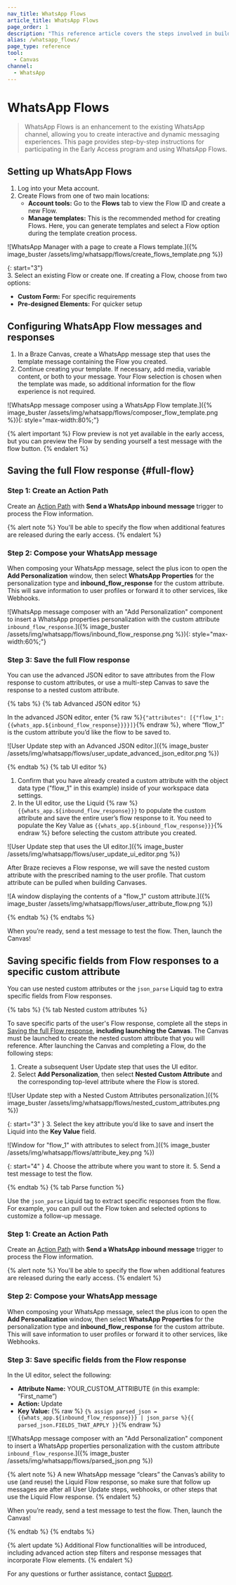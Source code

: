 ```yaml
---
nav_title: WhatsApp Flows
article_title: WhatsApp Flows
page_order: 1
description: "This reference article covers the steps involved in building out and creating a WhatsApp Flows message."
alias: /whatsapp_flows/
page_type: reference
tool:
  - Canvas
channel:
  - WhatsApp
---
```


# WhatsApp Flows

> WhatsApp Flows is an enhancement to the existing WhatsApp channel, allowing you to create interactive and dynamic messaging experiences. This page provides step-by-step instructions for participating in the Early Access program and using WhatsApp Flows.

## Setting up WhatsApp Flows

1. Log into your Meta account.
2. Create Flows from one of two main locations:
    - **Account tools:** Go to the **Flows** tab to view the Flow ID and create a new Flow.
    - **Manage templates:** This is the recommended method for creating Flows. Here, you can generate templates and select a Flow option during the template creation process.

![WhatsApp Manager with a page to create a Flows template.]({% image_buster /assets/img/whatsapp/flows/create_flows_template.png %})

{: start="3"}  
3. Select an existing Flow or create one. If creating a Flow, choose from two options:
  - **Custom Form:** For specific requirements
  - **Pre-designed Elements:** For quicker setup

## Configuring WhatsApp Flow messages and responses

1. In a Braze Canvas, create a WhatsApp message step that uses the template message containing the Flow you created.
2. Continue creating your template. If necessary, add media, variable content, or both to your message. Your Flow selection is chosen when the template was made, so additional information for the flow experience is not required.

![WhatsApp message composer using a WhatsApp Flow template.]({% image_buster /assets/img/whatsapp/flows/composer_flow_template.png %}){: style="max-width:80%;"}

{% alert important %}
Flow preview is not yet available in the early access, but you can preview the Flow by sending yourself a test message with the flow button. 
{% endalert %}

## Saving the full Flow response {#full-flow}

### Step 1: Create an Action Path

Create an [Action Path]({{site.baseurl}}/user_guide/engagement_tools/canvas/canvas_components/action_paths/) with **Send a WhatsApp inbound message** trigger to process the Flow information.

{% alert note %}
You'll be able to specify the flow when additional features are released during the early access. 
{% endalert %}

### Step 2: Compose your WhatsApp message

When composing your WhatsApp message, select the plus icon to open the **Add Personalization** window, then select **WhatsApp Properties** for the personalization type and **inbound_flow_response** for the custom attribute. This will save information to user profiles or forward it to other services, like Webhooks.

![WhatsApp message composer with an "Add Personalization" component to insert a WhatsApp properties personalization with the custom attribute `inbound_flow_response`.]({% image_buster /assets/img/whatsapp/flows/inbound_flow_response.png %}){: style="max-width:60%;"}

### Step 3: Save the full Flow response

You can use the advanced JSON editor to save attributes from the Flow response to custom attributes, or use a multi-step Canvas to save the response to a nested custom attribute. 

{% tabs %}
{% tab Advanced JSON editor %}

In the advanced JSON editor, enter {% raw %}`{"attributes": [{"flow_1": {{whats_app.${inbound_flow_response}}}}]}`{% endraw %}, where “flow_1” is the custom attribute you’d like the flow to be saved to.

![User Update step with an Advanced JSON editor.]({% image_buster /assets/img/whatsapp/flows/user_update_advanced_json_editor.png %})

{% endtab %}
{% tab UI editor %}

1. Confirm that you have already created a custom attribute with the object data type ("flow_1" in this example) inside of your workspace data settings.
2. In the UI editor, use the Liquid {% raw %}```{{whats_app.${inbound_flow_response}}}``` to populate the custom attribute and save the entire user’s flow response to it. You need to populate the Key Value as ```{{whats_app.${inbound_flow_response}}}```{% endraw %} before selecting the custom attribute you created.

![User Update step that uses the UI editor.]({% image_buster /assets/img/whatsapp/flows/user_update_ui_editor.png %})

After Braze recieves a Flow response, we will save the nested custom attribute with the prescribed naming to the user profile. That custom attribute can be pulled when building Canvases. 

![A window displaying the contents of a "flow_1" custom attribute.]({% image_buster /assets/img/whatsapp/flows/user_attribute_flow.png %})

{% endtab %}
{% endtabs %}

When you’re ready, send a test message to test the flow. Then, launch the Canvas!

## Saving specific fields from Flow responses to a specific custom attribute 

You can use nested custom attributes or the `json_parse` Liquid tag to extra specific fields from Flow responses.

{% tabs %}
{% tab Nested custom attributes %}

To save specific parts of the user's Flow response, complete all the steps in [Saving the full Flow response](#full-flow), **including launching the Canvas**. The Canvas must be launched to create the nested custom attribute that you will reference. After launching the Canvas and completing a Flow, do the following steps:

1. Create a subsequent User Update step that uses the UI editor.
2. Select **Add Personalization**, then select **Nested Custom Attribute** and the corresponding top-level attribute where the Flow is stored.  

![User Update step with a Nested Custom Attributes personalization.]({% image_buster /assets/img/whatsapp/flows/nested_custom_attributes.png %})

{: start="3" }
3. Select the key attribute you’d like to save and insert the Liquid into the **Key Value** field.

![Window for "flow_1" with attributes to select from.]({% image_buster /assets/img/whatsapp/flows/attribute_key.png %})

{: start="4" }
4. Choose the attribute where you want to store it.
5. Send a test message to test the flow.

{% endtab %}
{% tab Parse function %}

Use the `json_parse` Liquid tag to extract specific responses from the flow. For example, you can pull out the Flow token and selected options to customize a follow-up message.

### Step 1: Create an Action Path

Create an [Action Path]({{site.baseurl}}/user_guide/engagement_tools/canvas/canvas_components/action_paths/) with **Send a WhatsApp inbound message** trigger to process the Flow information.

{% alert note %}
You'll be able to specify the flow when additional features are released during the early access. 
{% endalert %}

### Step 2: Compose your WhatsApp message

When composing your WhatsApp message, select the plus icon to open the **Add Personalization** window, then select **WhatsApp Properties** for the personalization type and **inbound_flow_response** for the custom attribute. This will save information to user profiles or forward it to other services, like Webhooks.

### Step 3: Save specific fields from the Flow response

In the UI editor, select the following: 

- **Attribute Name:** YOUR_CUSTOM_ATTRIBUTE (in this example: “First_name”)
- **Action:** Update
- **Key Value:** {% raw %} ```{% assign parsed_json = {{whats_app.${inbound_flow_response}}} | json_parse %}{{ parsed_json.FIELDS_THAT_APPLY }}```{% endraw %}

![WhatsApp message composer with an "Add Personalization" component to insert a WhatsApp properties personalization with the custom attribute `inbound_flow_response`.]({% image_buster /assets/img/whatsapp/flows/parsed_json.png %})

{% alert note %}
A new WhatsApp message “clears” the Canvas’s ability to use (and reuse) the Liquid Flow response, so make sure that follow up messages are after all User Update steps, webhooks, or other steps that use the Liquid Flow response. 
{% endalert %}

When you’re ready, send a test message to test the flow. Then, launch the Canvas!

{% endtab %}
{% endtabs %}

{% alert update %}
Additional Flow functionalities will be introduced, including advanced action step filters and response messages that incorporate Flow elements.
{% endalert %}

For any questions or further assistance, contact [Support]({{site.baseurl}}/braze_support/).